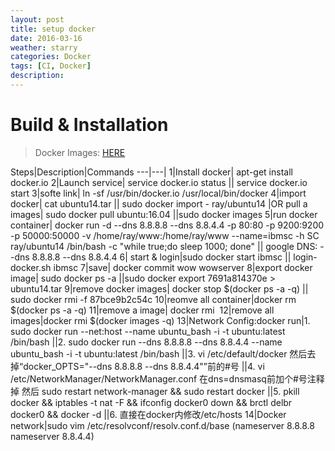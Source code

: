 ```yaml
---
layout: post
title: setup docker
date: 2016-03-16
weather: starry
categories: Docker
tags: [CI, Docker]
description: 
---
```


# Build & Installation

> Docker Images: [HERE](https://hub.docker.com/search/?isAutomated=0&isOfficial=0&page=1&pullCount=0&q=trinitycore&starCount=0)


Steps|Description|Commands
---|---|
1|Install docker| apt-get install docker.io
2|Launch service| service docker.io status
|| service docker.io start
3|softe link| ln -sf /usr/bin/docker.io /usr/local/bin/docker
4|import docker| cat ubuntu14.tar 
|| sudo docker import - ray/ubuntu14
|OR pull a images| sudo docker pull ubuntu:16.04
||sudo docker images
5|run docker container| docker run -d  --dns 8.8.8.8 --dns 8.8.4.4  -p 80:80 -p 9200:9200 -p 50000:50000 -v /home/ray/www:/home/ray/www --name=ibmsc -h SC ray/ubuntu14 /bin/bash -c "while true;do sleep 1000; done"
|| google DNS: --dns 8.8.8.8 --dns 8.8.4.4
6| start & login|sudo docker start ibmsc
|| login-docker.sh ibmsc
7|save| docker commit wow wowserver
8|export docker image| sudo docker ps -a
||sudo docker export 7691a814370e > ubuntu14.tar
9|remove docker images| docker stop $(docker ps -a -q)
|| sudo docker rmi -f 87bce9b2c54c
10|reomve all container|docker rm $(docker ps -a -q)
11|remove a image| docker rmi <image id>
12|remove all images|docker rmi $(docker images -q)
13|Network Config:docker run|1. sudo docker run --net:host --name ubuntu_bash -i -t ubuntu:latest /bin/bash 
||2. sudo docker run --dns 8.8.8.8 --dns 8.8.4.4 --name ubuntu_bash -i -t ubuntu:latest /bin/bash
||3. vi /etc/default/docker  然后去掉“docker_OPTS="--dns 8.8.8.8 --dns 8.8.4.4"”前的#号
||4. vi /etc/NetworkManager/NetworkManager.conf  在dns=dnsmasq前加个#号注释掉 然后 sudo restart network-manager && sudo restart docker
||5. pkill docker && iptables -t nat -F && ifconfig docker0 down && brctl delbr docker0 && docker -d
||6. 直接在docker内修改/etc/hosts
14|Docker network|sudo vim /etc/resolvconf/resolv.conf.d/base (nameserver 8.8.8.8 nameserver 8.8.4.4)